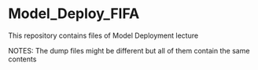 # Model_Deploy_FIFA
This repository contains files of Model Deployment lecture

NOTES: The dump files might be different but all of them contain the same contents
